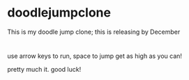 # doodlejumpclone
This is my doodle jump clone; this is releasing by December

# 
use arrow keys to run, space to jump
get as high as you can!

pretty much it. good luck!
